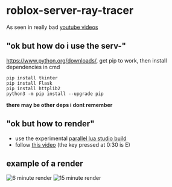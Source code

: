 # roblox-server-ray-tracer
As seen in really bad [youtube videos](https://youtu.be/5IO4AvIuvBk)

## "ok but how do i use the serv-"
https://www.python.org/downloads/, get pip to work, then install dependencies in cmd
```
pip install tkinter
pip install Flask
pip install httplib2
python3 -m pip install --upgrade pip
```
**there may be other deps i dont remember**

## "ok but how to render"
- use the experimental [parallel lua studio build](https://devforum.roblox.com/t/parallel-luau-developer-preview/925304)
- follow [this video](https://youtu.be/pv5-0z3wCXM)
(the key pressed at 0:30 is E)

## example of a render
![6 minute render](https://cdn.discordapp.com/attachments/763352212730413066/788504687032401960/2020_12_15_-_21_32_41.png)
![15 minute render](https://cdn.discordapp.com/attachments/763352212730413066/788534526670012447/2020_12_15_-_23_26_08.png)
